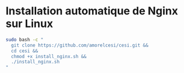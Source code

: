 # Installation automatique de Nginx sur Linux


```bash
sudo bash -c "
  git clone https://github.com/amorelcesi/cesi.git &&
  cd cesi &&
  chmod +x install_nginx.sh &&
  ./install_nginx.sh
"


